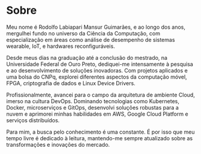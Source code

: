 # Sobre

Meu nome é Rodolfo Labiapari Mansur Guimarães, e ao longo dos anos, mergulhei fundo no universo da Ciência da Computação, com especialização em áreas como análise de desempenho de sistemas wearable, IoT, e hardwares reconfiguráveis.

Desde meus dias na graduação até a conclusão do mestrado, na Universidade Federal de Ouro Preto, dediquei-me intensamente à pesquisa e ao desenvolvimento de soluções inovadoras. Com projetos aplicados e uma bolsa do CNPq, explorei diferentes aspectos da computação móvel, FPGA, criptografia de dados e Linux Device Drivers.

Profissionalmente, avancei para o campo da arquitetura de ambiente Cloud, imerso na cultura DevOps. Dominando tecnologias como Kubernetes, Docker, microserviços e GitOps, desenvolvi soluções robustas para a nuvem e aprimorei minhas habilidades em AWS, Google Cloud Platform e serviços distribuídos.

Para mim, a busca pelo conhecimento é uma constante. É por isso que meu tempo livre é dedicado à leitura, mantendo-me sempre atualizado sobre as transformações e inovações do mercado.
